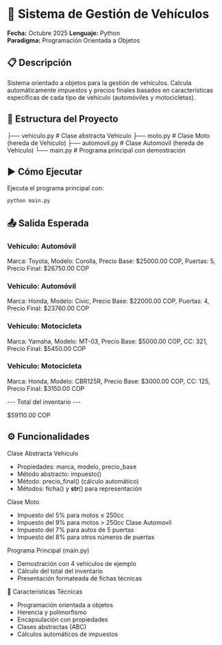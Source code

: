 # 🚗 Sistema de Gestión de Vehículos

**Fecha:** Octubre 2025
**Lenguaje:** Python  
**Paradigma:** Programación Orientada a Objetos

## 📋 Descripción

Sistema orientado a objetos para la gestión de vehículos. Calcula automáticamente impuestos y precios finales basados en características específicas de cada tipo de vehículo (automóviles y motocicletas).

## 📁 Estructura del Proyecto

├── vehiculo.py # Clase abstracta Vehiculo
├── moto.py # Clase Moto (hereda de Vehiculo)
├── automovil.py # Clase Automovil (hereda de Vehiculo)
└── main.py # Programa principal con demostración

## ▶️ Cómo Ejecutar

Ejecuta el programa principal con:

```bash
python main.py
```

## 📤 Salida Esperada

### Vehiculo: Automóvil

Marca: Toyota,
Modelo: Corolla,
Precio Base: $25000.00 COP,
Puertas: 5,
Precio Final: $26750.00 COP

### Vehiculo: Automóvil

Marca: Honda,
Modelo: Civic,
Precio Base: $22000.00 COP,
Puertas: 4,
Precio Final: $23760.00 COP

### Vehiculo: Motocicleta

Marca: Yamaha,
Modelo: MT-03,
Precio Base: $5000.00 COP,
CC: 321,
Precio Final: $5450.00 COP

### Vehiculo: Motocicleta

Marca: Honda,
Modelo: CBR125R,
Precio Base: $3000.00 COP,
CC: 125,
Precio Final: $3150.00 COP

--- Total del inventario ---

$59110.00 COP

## ⚙️ Funcionalidades

Clase Abstracta Vehiculo

- Propiedades: marca, modelo, precio_base
- Método abstracto: impuesto()
- Método: precio_final() (cálculo automático)
- Métodos: ficha() y **str**() para representación

Clase Moto

- Impuesto del 5% para motos ≤ 250cc
- Impuesto del 9% para motos > 250cc
  Clase Automovil
- Impuesto del 7% para autos de 5 puertas
- Impuesto del 8% para otros números de puertas

Programa Principal (main.py)

- Demostración con 4 vehículos de ejemplo
- Cálculo del total del inventario
- Presentación formateada de fichas técnicas

🧠 Características Técnicas

- Programación orientada a objetos
- Herencia y polimorfismo
- Encapsulación con propiedades
- Clases abstractas (ABC)
- Cálculos automáticos de impuestos
